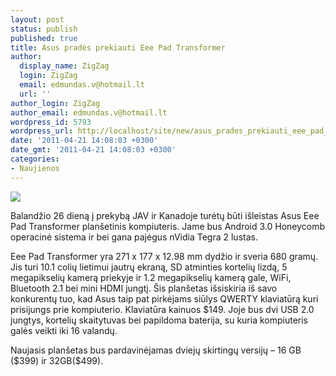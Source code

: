 ```yaml
---
layout: post
status: publish
published: true
title: Asus pradės prekiauti Eee Pad Transformer
author:
  display_name: ZigZag
  login: ZigZag
  email: edmundas.v@hotmail.lt
  url: ''
author_login: ZigZag
author_email: edmundas.v@hotmail.lt
wordpress_id: 5793
wordpress_url: http://localhost/site/new/asus_prades_prekiauti_eee_pad_transformer/
date: '2011-04-21 14:08:03 +0300'
date_gmt: '2011-04-21 14:08:03 +0300'
categories:
- Naujienos
---
```

<div class="imgright"><img src="http://technews.lt/upload/asuseeepadtransformer01-575x508.jpg"  /></div>
<p>Balandžio 26 dieną į prekybą JAV ir Kanadoje turėtų būti išleistas Asus Eee Pad Transformer planšetinis kompiuteris. Jame bus Android 3.0 Honeycomb operacinė sistema ir bei gana pajėgus nVidia Tegra 2 lustas. </p>
<p>Eee Pad Transformer yra 271 x 177 x 12.98 mm dydžio ir sveria 680 gramų. Jis turi 10.1 colių lietimui jautrų ekraną, SD atminties kortelių lizdą, 5 megapikselių kamerą priekyje ir 1.2 megapikselių kamerą gale, WiFi, Bluetooth 2.1 bei mini HDMI jungtį. Šis planšetas išsiskiria iš savo konkurentų  tuo, kad Asus taip pat pirkėjams siūlys QWERTY klaviatūrą kuri prisijungs prie kompiuterio. Klaviatūra kainuos $149. Joje bus dvi USB 2.0 jungtys, kortelių skaitytuvas bei papildoma baterija, su kuria kompiuteris galės veikti iki 16 valandų.</p>
<p>Naujasis planšetas bus pardavinėjamas dviejų skirtingų versijų – 16 GB ($399) ir 32GB($499). </p>
